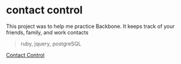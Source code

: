 contact control
===========
This project was to help me practice Backbone.
It keeps track of your friends, family, and work contacts

> ruby, jquery, postgreSQL

[Contact Control](http://contactcontrol.herokuapp.com)

